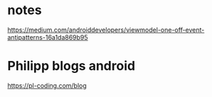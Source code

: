 # notes

https://medium.com/androiddevelopers/viewmodel-one-off-event-antipatterns-16a1da869b95

# Philipp blogs android
https://pl-coding.com/blog
